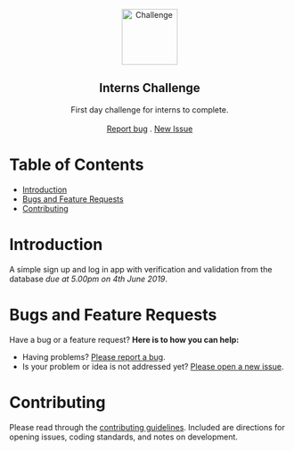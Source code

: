 <p align="center">
    <img src="https://github.com/magharibihub/interns-challenge/blob/master/.github/icons8_challenge.png" alt="Challenge" width="100" height="100">
</p>
<h2 align="center"> Interns Challenge </h2>
<p align="center">
    First day challenge for interns to complete.
    <br> <br>
    <a href="https://github.com/magharibihub/interns-challenge/issues/new?template=bug_report.md">Report bug</a> . 
    <a href="https://github.com/magharibihub/interns-challenge/issues/new?template=new_issue.md">New Issue</a>
</p>

# Table of Contents
- [Introduction](#taksman)
- [Bugs and Feature Requests](#bugs-and-feature-requests)
- [Contributing](#contributing)

# Introduction
A simple sign up and log in app with verification and validation from the database *due at 5.00pm on 4th June 2019*.

# Bugs and Feature Requests
Have a bug or a feature request? **Here is to how you can help:** 
* Having problems? [Please report a bug](https://github.com/magharibihub/interns-challenge/issues/new?template=bug_report.md).
* Is your problem or idea is not addressed yet? [Please open a new issue](https://github.com/magharibihub/interns-challenge/issues/new?template=new_issue.md).

# Contributing
Please read through the [contributing guidelines](https://github.com/magharibihub/interns-challenge/blob/master/.github/CONTRIBUTING.md). 
Included are directions for opening issues, coding standards, and notes on development.